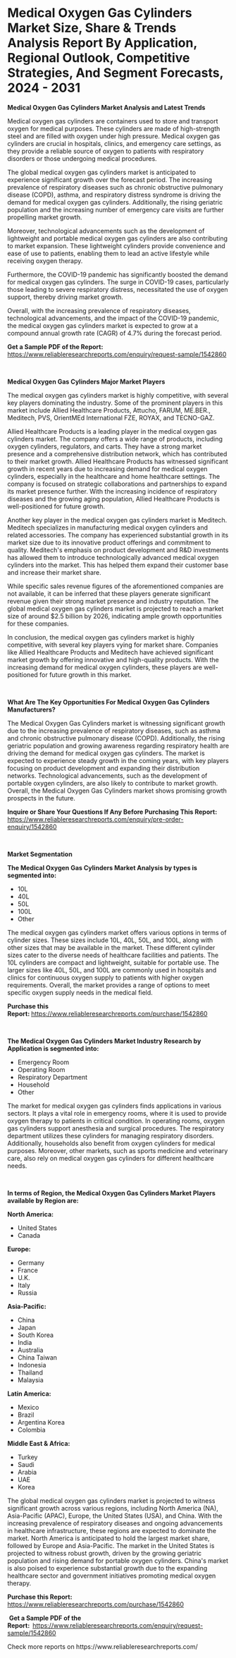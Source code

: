 <p><h1>Medical Oxygen Gas Cylinders Market Size, Share & Trends Analysis Report By Application, Regional Outlook, Competitive Strategies, And Segment Forecasts, 2024 - 2031</h1></p><p><strong>Medical Oxygen Gas Cylinders Market Analysis and Latest Trends</strong></p>
<p><p>Medical oxygen gas cylinders are containers used to store and transport oxygen for medical purposes. These cylinders are made of high-strength steel and are filled with oxygen under high pressure. Medical oxygen gas cylinders are crucial in hospitals, clinics, and emergency care settings, as they provide a reliable source of oxygen to patients with respiratory disorders or those undergoing medical procedures.</p><p>The global medical oxygen gas cylinders market is anticipated to experience significant growth over the forecast period. The increasing prevalence of respiratory diseases such as chronic obstructive pulmonary disease (COPD), asthma, and respiratory distress syndrome is driving the demand for medical oxygen gas cylinders. Additionally, the rising geriatric population and the increasing number of emergency care visits are further propelling market growth.</p><p>Moreover, technological advancements such as the development of lightweight and portable medical oxygen gas cylinders are also contributing to market expansion. These lightweight cylinders provide convenience and ease of use to patients, enabling them to lead an active lifestyle while receiving oxygen therapy.</p><p>Furthermore, the COVID-19 pandemic has significantly boosted the demand for medical oxygen gas cylinders. The surge in COVID-19 cases, particularly those leading to severe respiratory distress, necessitated the use of oxygen support, thereby driving market growth.</p><p>Overall, with the increasing prevalence of respiratory diseases, technological advancements, and the impact of the COVID-19 pandemic, the medical oxygen gas cylinders market is expected to grow at a compound annual growth rate (CAGR) of 4.7% during the forecast period.</p></p>
<p><strong>Get a Sample PDF of the Report:&nbsp;</strong> <a href="https://www.reliableresearchreports.com/enquiry/request-sample/1542860">https://www.reliableresearchreports.com/enquiry/request-sample/1542860</a></p>
<p>&nbsp;</p>
<p><strong>Medical Oxygen Gas Cylinders Major Market Players</strong></p>
<p><p>The medical oxygen gas cylinders market is highly competitive, with several key players dominating the industry. Some of the prominent players in this market include Allied Healthcare Products, Attucho, FARUM, ME.BER., Meditech, PVS, OrientMEd International FZE, ROYAX, and TECNO-GAZ.</p><p>Allied Healthcare Products is a leading player in the medical oxygen gas cylinders market. The company offers a wide range of products, including oxygen cylinders, regulators, and carts. They have a strong market presence and a comprehensive distribution network, which has contributed to their market growth. Allied Healthcare Products has witnessed significant growth in recent years due to increasing demand for medical oxygen cylinders, especially in the healthcare and home healthcare settings. The company is focused on strategic collaborations and partnerships to expand its market presence further. With the increasing incidence of respiratory diseases and the growing aging population, Allied Healthcare Products is well-positioned for future growth.</p><p>Another key player in the medical oxygen gas cylinders market is Meditech. Meditech specializes in manufacturing medical oxygen cylinders and related accessories. The company has experienced substantial growth in its market size due to its innovative product offerings and commitment to quality. Meditech's emphasis on product development and R&D investments has allowed them to introduce technologically advanced medical oxygen cylinders into the market. This has helped them expand their customer base and increase their market share.</p><p>While specific sales revenue figures of the aforementioned companies are not available, it can be inferred that these players generate significant revenue given their strong market presence and industry reputation. The global medical oxygen gas cylinders market is projected to reach a market size of around $2.5 billion by 2026, indicating ample growth opportunities for these companies.</p><p>In conclusion, the medical oxygen gas cylinders market is highly competitive, with several key players vying for market share. Companies like Allied Healthcare Products and Meditech have achieved significant market growth by offering innovative and high-quality products. With the increasing demand for medical oxygen cylinders, these players are well-positioned for future growth in this market.</p></p>
<p>&nbsp;</p>
<p><strong>What Are The Key Opportunities For Medical Oxygen Gas Cylinders Manufacturers?</strong></p>
<p><p>The Medical Oxygen Gas Cylinders market is witnessing significant growth due to the increasing prevalence of respiratory diseases, such as asthma and chronic obstructive pulmonary disease (COPD). Additionally, the rising geriatric population and growing awareness regarding respiratory health are driving the demand for medical oxygen gas cylinders. The market is expected to experience steady growth in the coming years, with key players focusing on product development and expanding their distribution networks. Technological advancements, such as the development of portable oxygen cylinders, are also likely to contribute to market growth. Overall, the Medical Oxygen Gas Cylinders market shows promising growth prospects in the future.</p></p>
<p><strong>Inquire or Share Your Questions If Any Before Purchasing This Report:</strong> <a href="https://www.reliableresearchreports.com/enquiry/pre-order-enquiry/1542860">https://www.reliableresearchreports.com/enquiry/pre-order-enquiry/1542860</a></p>
<p>&nbsp;</p>
<p><strong>Market Segmentation</strong></p>
<p><strong>The Medical Oxygen Gas Cylinders Market Analysis by types is segmented into:</strong></p>
<p><ul><li>10L</li><li>40L</li><li>50L</li><li>100L</li><li>Other</li></ul></p>
<p><p>The medical oxygen gas cylinders market offers various options in terms of cylinder sizes. These sizes include 10L, 40L, 50L, and 100L, along with other sizes that may be available in the market. These different cylinder sizes cater to the diverse needs of healthcare facilities and patients. The 10L cylinders are compact and lightweight, suitable for portable use. The larger sizes like 40L, 50L, and 100L are commonly used in hospitals and clinics for continuous oxygen supply to patients with higher oxygen requirements. Overall, the market provides a range of options to meet specific oxygen supply needs in the medical field.</p></p>
<p><strong>Purchase this Report:&nbsp;</strong><a href="https://www.reliableresearchreports.com/purchase/1542860">https://www.reliableresearchreports.com/purchase/1542860</a></p>
<p>&nbsp;</p>
<p><strong>The Medical Oxygen Gas Cylinders Market Industry Research by Application is segmented into:</strong></p>
<p><ul><li>Emergency Room</li><li>Operating Room</li><li>Respiratory Department</li><li>Household</li><li>Other</li></ul></p>
<p><p>The market for medical oxygen gas cylinders finds applications in various sectors. It plays a vital role in emergency rooms, where it is used to provide oxygen therapy to patients in critical condition. In operating rooms, oxygen gas cylinders support anesthesia and surgical procedures. The respiratory department utilizes these cylinders for managing respiratory disorders. Additionally, households also benefit from oxygen cylinders for medical purposes. Moreover, other markets, such as sports medicine and veterinary care, also rely on medical oxygen gas cylinders for different healthcare needs.</p></p>
<p>&nbsp;</p>
<p><strong>In terms of Region, the Medical Oxygen Gas Cylinders Market Players available by Region are:</strong></p>
<p>
    <p> <strong> North America: </strong>
        <ul>
            <li>United States</li>
            <li>Canada</li>
        </ul>
        </p> 
    <p> <strong> Europe: </strong>
        <ul>
            <li>Germany</li>
            <li>France</li>
            <li>U.K.</li>
            <li>Italy</li>
            <li>Russia</li>
        </ul>
        </p> 
    <p> <strong> Asia-Pacific: </strong>
        <ul>
            <li>China</li>
            <li>Japan</li>
            <li>South Korea</li>
            <li>India</li>
            <li>Australia</li>
            <li>China Taiwan</li>
            <li>Indonesia</li>
            <li>Thailand</li>
            <li>Malaysia</li>
        </ul>
        </p> 
    <p> <strong> Latin America: </strong>
        <ul>
            <li>Mexico</li>
            <li>Brazil</li>
            <li>Argentina Korea</li>
            <li>Colombia</li>
        </ul>
        </p> 
    <p> <strong> Middle East & Africa: </strong>
        <ul>
            <li>Turkey</li>
            <li>Saudi</li>
            <li>Arabia</li>
            <li>UAE</li>
            <li>Korea</li>
        </ul>
    </p>
    </p>
<p><p>The global medical oxygen gas cylinders market is projected to witness significant growth across various regions, including North America (NA), Asia-Pacific (APAC), Europe, the United States (USA), and China. With the increasing prevalence of respiratory diseases and ongoing advancements in healthcare infrastructure, these regions are expected to dominate the market. North America is anticipated to hold the largest market share, followed by Europe and Asia-Pacific. The market in the United States is projected to witness robust growth, driven by the growing geriatric population and rising demand for portable oxygen cylinders. China's market is also poised to experience substantial growth due to the expanding healthcare sector and government initiatives promoting medical oxygen therapy.</p></p>
<p><strong>Purchase this Report: </strong><a href="https://www.reliableresearchreports.com/purchase/1542860">https://www.reliableresearchreports.com/purchase/1542860</a></p>
<p>&nbsp;<strong>Get a Sample PDF of the Report:&nbsp;&nbsp;</strong><a href="https://www.reliableresearchreports.com/enquiry/request-sample/1542860">https://www.reliableresearchreports.com/enquiry/request-sample/1542860</a></p>
<p><strong></strong></p>
<p>Check more reports on https://www.reliableresearchreports.com/</p>
